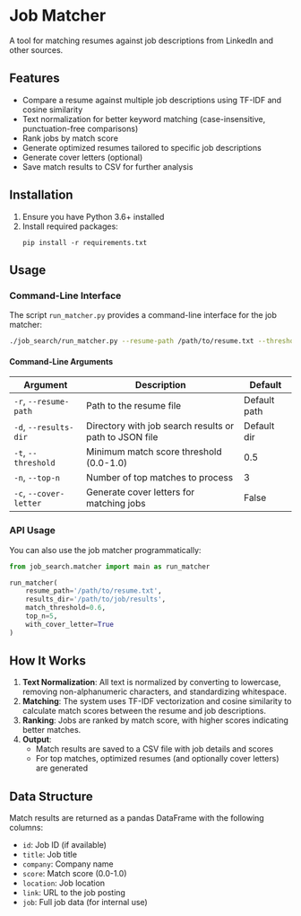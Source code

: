 # Job Matcher

A tool for matching resumes against job descriptions from LinkedIn and other sources.

## Features

- Compare a resume against multiple job descriptions using TF-IDF and cosine similarity
- Text normalization for better keyword matching (case-insensitive, punctuation-free comparisons)
- Rank jobs by match score
- Generate optimized resumes tailored to specific job descriptions
- Generate cover letters (optional)
- Save match results to CSV for further analysis

## Installation

1. Ensure you have Python 3.6+ installed
2. Install required packages:
   ```
   pip install -r requirements.txt
   ```

## Usage

### Command-Line Interface

The script `run_matcher.py` provides a command-line interface for the job matcher:

```bash
./job_search/run_matcher.py --resume-path /path/to/resume.txt --threshold 0.6 --top-n 5
```

#### Command-Line Arguments

| Argument               | Description                                       | Default      |
|------------------------|---------------------------------------------------|--------------|
| `-r`, `--resume-path`  | Path to the resume file                           | Default path |
| `-d`, `--results-dir`  | Directory with job search results or path to JSON file | Default dir  |
| `-t`, `--threshold`    | Minimum match score threshold (0.0-1.0)           | 0.5          |
| `-n`, `--top-n`        | Number of top matches to process                  | 3            |
| `-c`, `--cover-letter` | Generate cover letters for matching jobs          | False        |

### API Usage

You can also use the job matcher programmatically:

```python
from job_search.matcher import main as run_matcher

run_matcher(
    resume_path='/path/to/resume.txt',
    results_dir='/path/to/job/results',
    match_threshold=0.6,
    top_n=5,
    with_cover_letter=True
)
```

## How It Works

1. **Text Normalization**: All text is normalized by converting to lowercase, removing non-alphanumeric characters, and standardizing whitespace.
2. **Matching**: The system uses TF-IDF vectorization and cosine similarity to calculate match scores between the resume and job descriptions.
3. **Ranking**: Jobs are ranked by match score, with higher scores indicating better matches.
4. **Output**: 
   - Match results are saved to a CSV file with job details and scores
   - For top matches, optimized resumes (and optionally cover letters) are generated

## Data Structure

Match results are returned as a pandas DataFrame with the following columns:

- `id`: Job ID (if available)
- `title`: Job title
- `company`: Company name
- `score`: Match score (0.0-1.0)
- `location`: Job location
- `link`: URL to the job posting
- `job`: Full job data (for internal use)
